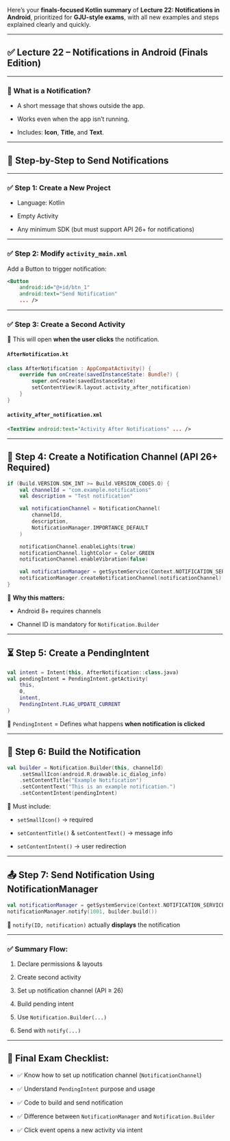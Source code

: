 Here’s your **finals-focused Kotlin summary** of **Lecture 22: Notifications in Android**, prioritized for **GJU-style exams**, with all new examples and steps explained clearly and quickly.

---

## ✅ Lecture 22 – Notifications in Android (Finals Edition)

---

### 📣 What is a Notification?

- A short message that shows outside the app.
    
- Works even when the app isn’t running.
    
- Includes: **Icon**, **Title**, and **Text**.
    

---

## 📲 Step-by-Step to Send Notifications

---

### ✅ Step 1: Create a New Project

- Language: Kotlin
    
- Empty Activity
    
- Any minimum SDK (but must support API 26+ for notifications)

---

### ✅ Step 2: Modify `activity_main.xml`

Add a Button to trigger notification:

```xml
<Button
    android:id="@+id/btn_1"
    android:text="Send Notification"
    ... />
```

---

### ✅ Step 3: Create a Second Activity

🧠 This will open **when the user clicks** the notification.

#### `AfterNotification.kt`

```kotlin
class AfterNotification : AppCompatActivity() {
    override fun onCreate(savedInstanceState: Bundle?) {
        super.onCreate(savedInstanceState)
        setContentView(R.layout.activity_after_notification)
    }
}
```

#### `activity_after_notification.xml`

```xml
<TextView android:text="Activity After Notifications" ... />
```

---

## 🚨 Step 4: Create a Notification Channel (API 26+ Required)

```kotlin
if (Build.VERSION.SDK_INT >= Build.VERSION_CODES.O) {
    val channelId = "com.example.notifications"
    val description = "Test notification"

    val notificationChannel = NotificationChannel(
        channelId,
        description,
        NotificationManager.IMPORTANCE_DEFAULT
    )

    notificationChannel.enableLights(true)
    notificationChannel.lightColor = Color.GREEN
    notificationChannel.enableVibration(false)

    val notificationManager = getSystemService(Context.NOTIFICATION_SERVICE) as NotificationManager
    notificationManager.createNotificationChannel(notificationChannel)
}
```

🧠 **Why this matters:**

- Android 8+ requires channels
    
- Channel ID is mandatory for `Notification.Builder`
    

---

## ⏳ Step 5: Create a PendingIntent

```kotlin
val intent = Intent(this, AfterNotification::class.java)
val pendingIntent = PendingIntent.getActivity(
    this,
    0,
    intent,
    PendingIntent.FLAG_UPDATE_CURRENT
)
```

🧠 `PendingIntent` = Defines what happens **when notification is clicked**

---

## 🔧 Step 6: Build the Notification

```kotlin
val builder = Notification.Builder(this, channelId)
    .setSmallIcon(android.R.drawable.ic_dialog_info)
    .setContentTitle("Example Notification")
    .setContentText("This is an example notification.")
    .setContentIntent(pendingIntent)
```

🧠 Must include:

- `setSmallIcon()` → required
    
- `setContentTitle()` & `setContentText()` → message info
    
- `setContentIntent()` → user redirection
    

---

## 📤 Step 7: Send Notification Using NotificationManager

```kotlin
val notificationManager = getSystemService(Context.NOTIFICATION_SERVICE) as NotificationManager
notificationManager.notify(1001, builder.build())
```

🧠 `notify(ID, notification)` actually **displays** the notification

---

### ✅ Summary Flow:

1. Declare permissions & layouts
    
2. Create second activity
    
3. Set up notification channel (API ≥ 26)
    
4. Build pending intent
    
5. Use `Notification.Builder(...)`
    
6. Send with `notify(...)`
    

---

## 🧠 Final Exam Checklist:

- ✅ Know how to set up notification channel (`NotificationChannel`)
    
- ✅ Understand `PendingIntent` purpose and usage
    
- ✅ Code to build and send notification
    
- ✅ Difference between `NotificationManager` and `Notification.Builder`
    
- ✅ Click event opens a new activity via intent